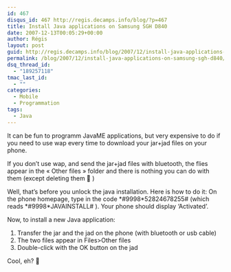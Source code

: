```yaml
---
id: 467
disqus_id: 467 http://regis.decamps.info/blog/?p=467
title: Install Java applications on Samsung SGH D840
date: 2007-12-13T00:05:29+00:00
author: Régis
layout: post
guid: http://regis.decamps.info/blog/2007/12/install-java-applications-on-samsung-sgh-d840/
permalink: /blog/2007/12/install-java-applications-on-samsung-sgh-d840/
dsq_thread_id:
  - "189257118"
tmac_last_id:
  - ""
categories:
  - Mobile
  - Programmation
tags:
  - Java
---
```

It can be fun to programm JavaME applications, but very expensive to do if you need to use wap every time to download your jar+jad files on your phone.

If you don’t use wap, and send the jar+jad files with bluetooth, the flies appear in the « Other files » folder and there is nothing you can do with them (except deleting them 🙁 )

Well, that’s before you unlock the java installation. Here is how to do it: On the phone homepage, type in the code \*#9998\*52824678255# (which reads \*#9998\*JAVAINSTALL# ). Your phone should display &lsquo;Activated’.

Now, to install a new Java application:

  1. Transfer the jar and the jad on the phone (with bluetooth or usb cable)
  2. The two files appear in Files>Other files
  3. Double-click with the OK button on the jad

Cool, eh? 🙂
